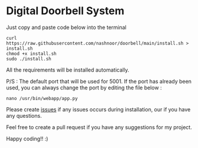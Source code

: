 # Digital Doorbell System
Just copy and paste code below into the terminal
```
curl https://raw.githubusercontent.com/nashnoor/doorbell/main/install.sh > install.sh 
chmod +x install.sh
sudo ./install.sh
```
All the requirements will be installed automatically.

P/S : The default port that will be used for 5001. If the port has already been used, you can always change the port by editing the file below :
```
nano /usr/bin/webapp/app.py
```
Please create <a href=https://github.com/nasrulnoor/doorbell_flask/issues>issues</a>  if any issues occurs during installation, our if you have any questions.

Feel free to create a pull request if you have any suggestions for my project.

Happy coding!! :)
